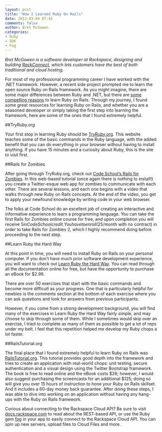 ```yaml
---
layout: post
title: "How I Learned Ruby On Rails"
date: 2013-03-04 07:45
comments: false
author: Bret McGowen
categories: 
- Ruby
- SDK
- Fog
---
```

_Bret McGowen is a software developer at Rackspace, designing and building [RackConnect](http://www.rackspace.com/cloud/hybrid/dedicated_cloud/rackconnect/), which lets customers have the best of both traditional and cloud hosting._

For most of my professional programming career I have worked with the .NET framework. However, a recent side project prompted me to learn the open source Ruby on Rails framework. As you might imagine, there are some major differences between Ruby and .NET, but there are [some compelling reasons](http://www.techrepublic.com/blog/10things/10-reasons-why-you-should-learn-ruby-on-rails/3060) to learn Ruby on Rails. Through my journey, I found some great resources for learning Ruby on Rails, and whether you are a seasoned developer or simply taking the first step into learning the framework, here are some of the ones that I found extremely helpful.<!--More-->

##TryRuby.org

Your first stop in learning Ruby should be [TryRuby.org](http://www.tryruby.org). This website teaches some of the basic commands in the Ruby language, with the added benefit that you can do everything in your browser without having to install anything. If you have 15 minutes and a curiosity about Ruby, this is the site to visit first. 

##Rails for Zombies

After going through TryRuby.org, check out [Code School’s Rails for Zombies](http://railsforzombies.org/). In this web-based tutorial (once again there is nothing to install!) you create a Twitter-esque web app for zombies to communicate with each other. There are several lessons, and each one begins with a video that walks through new Ruby on Rails concepts. At the end of the video, you get to apply your newfound knowledge by writing code in your web browser.

The folks at Code School do an excellent job of creating an interactive and informative experience to learn a programming language. You can take the first Rails for Zombies online course for free, and upon completion you will receive $5 in Code School credit. You have to enroll ($25/month with no contract) in order to take Rails for Zombies 2, which I highly recommend doing before proceeding to the next step.

##Learn Ruby the Hard Way

At this point in time, you will need to install Ruby on Rails on your personal computer. If you don’t have much prior software development experience, you will want to check out [Learn Ruby the Hard Way](http://ruby.learncodethehardway.org/book/ex0.html).  You can read through all the documentation online for free, but have the opportunity to purchase an eBook for $2.99. 

There are over 50 exercises that start with the basic commands and become more difficult as your progress. One that is particularly helpful for newbies is the comments section at the bottom of each exercise where you can ask questions and look for answers from previous participants.

However, if you come from a strong development background, you will find many of the exercises in Learn Ruby the Hard Way fairly simple, and may choose to skip through some of them. While I sometimes would skip over an exercise, I tried to complete as many of them as possible to get a lot of reps under my belt. I feel that this repetition helped me develop my Ruby chops a lot faster.

##RailsTutorial.org

The final place that I found extremely helpful to learn Ruby on Rails was [RailsTutorial.org](http://ruby.railstutorial.org/). This tutorial provides good depth into the framework and tries to create an application with real-world chops: unit testing, secure authentication and a visual design using the Twitter Bootstrap framework. The book is free to read online and the eBook costs $26; however, I would also suggest purchasing the screencasts for an additional $125; doing so will give you over 15 hours of instruction to hone your Ruby on Rails skillset. And it includes a 60-day money back guarantee.  After doing these steps, I was able to dive into working on an application without having any hang-ups with the Ruby on Rails framework.

Curious about connecting to the Rackspace Cloud API? Be sure to visit [docs.rackspace.com](http://docs.rackspace.com) to read about the REST-based API, or use the Ruby gem [fog](https://github.com/fog/fog) in your app to easily connect to the Rackspace Cloud API. You can spin up new servers, upload files to Cloud Files and more. 
